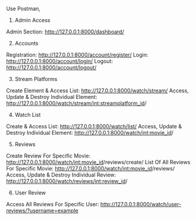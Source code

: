 Use Postman,

1. Admin Access

Admin Section: http://127.0.0.1:8000/dashboard/

2. Accounts

Registration: http://127.0.0.1:8000/account/register/
Login: http://127.0.0.1:8000/account/login/
Logout: http://127.0.0.1:8000/account/logout/

3. Stream Platforms

Create Element & Access List: http://127.0.0.1:8000/watch/stream/
Access, Update & Destroy Individual Element: http://127.0.0.1:8000/watch/stream/<int:streamplatform_id>/

4. Watch List

Create & Access List: http://127.0.0.1:8000/watch/list/
Access, Update & Destroy Individual Element: http://127.0.0.1:8000/watch/<int:movie_id>/

5. Reviews

Create Review For Specific Movie: http://127.0.0.1:8000/watch/<int:movie_id>/reviews/create/
List Of All Reviews For Specific Movie: http://127.0.0.1:8000/watch/<int:movie_id>/reviews/
Access, Update & Destroy Individual Review: http://127.0.0.1:8000/watch/reviews/<int:review_id>/

6. User Review

Access All Reviews For Specific User: http://127.0.0.1:8000/watch/user-reviews/?username=example

